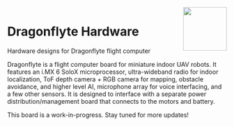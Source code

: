 <img align="right" height="100" src="https://raphaelchang.com/wp-content/uploads/Dragonflyte.png">

# Dragonflyte Hardware

Hardware designs for Dragonflyte flight computer

Dragonflyte is a flight computer board for miniature indoor UAV robots. It features an i.MX 6 SoloX microprocessor, ultra-wideband radio for indoor localization, ToF depth camera + RGB camera for mapping, obstacle avoidance, and higher level AI, microphone array for voice interfacing, and a few other sensors. It is designed to interface with a separate power distribution/management board that connects to the motors and battery.

This board is a work-in-progress. Stay tuned for more updates!
